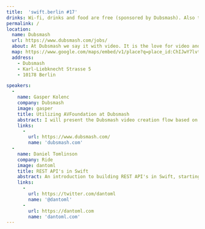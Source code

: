 ```yaml
---
title:  'swift.berlin #17'
drinks: Wi-fi, drinks and food are free (sponsored by Dubsmash). Also there are quite a lot of bars and restaurants around the place.
permalink: /
location:
  name: Dubsmash
  url: https://www.dubsmash.com/jobs/
  about: At Dubsmash we say it with video. It is the love for video and the passion for quotes that have brought our team together and kept us going since day one. Millions of people are using our platform everyday and we made it our mission to help them keep spreading the fun across all continents. If you’re in for the ride, join the dub club as we introduce the world to video-quote conversations!
  map: https://www.google.com/maps/embed/v1/place?q=place_id:ChIJwY7lvt9RqEcREh8sc9nl-kw
  address:
    - Dubsmash
    - Karl-Liebknecht Strasse 5
    - 10178 Berlin

speakers:
  -
    name: Gasper Kolenc
    company: Dubsmash
    image: gasper
    title: Utilizing AVFoundation at Dubsmash
    abstract: I will present the Dubsmash video creation flow based on where we use AVFoundation to its fullest extent. It has been very much a love / hate relationship with AVFoundation so I will also present some pitfalls we faced and how to overcome them.
    links:
      -
        url: https://www.dubsmash.com/
        name: 'dubsmash.com'
  -
    name: Daniel Tomlinson
    company: Ride
    image: dantoml
    title: REST API's in Swift
    abstract: An introduction to building REST API's in Swift, starting with an intro to the key components and tools before then diving in to building a simple todo list API.
    links:
      -
        url: https://twitter.com/dantoml
        name: '@dantoml'
      -
        url: https://dantoml.com
        name: 'dantoml.com'
---
```

